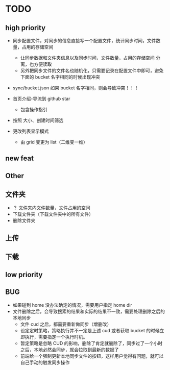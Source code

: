 # TODO

## high priority

- 同步配置文件，对同步的信息直接写一个配置文件，统计同步时间，文件数量，占用的存储空间
  - 让同步数据和文件夹信息以及同步时间，文件数量，占用的存储空间 分离，也方便读取
  - 另外把同步文件的文件名也随机化，只需要记录在配置文件中即可，避免下面的 bucket 名字相同的时候出现冲突
- sync/bucket.json 如果 bucket 名字相同，则会导致冲突！！！

- 首页介绍-导流到 github star

  - 包含操作指引

- 按照 大小、创建时间筛选
- 更改列表显示模式
  - 由 grid 变更为 list（二维变一维）

## new feat

## Other

## 文件夹

- ？ 文件夹内文件数量，文件占用的空间
- 下载文件夹（下载文件夹中的所有文件）
- 删除文件夹

## 上传

## 下载

## low priority

## BUG

- 如果碰到 home 没办法确定的情况，需要用户指定 home dir
- 文件删除之后，会导致搜索的结果和实际的结果不一致，需要处理删除之后的本地同步
  - 文件 cud 之后，都需要重新做同步（增删改）
  - 设定定时策略，策略执行并不一定是上述 cud 或者获取 bucket 的时候立即执行，需要指定一个执行时机。
  - 暂定策略是忽略 CUD 的影响，删除了肯定就删除了，同步过了一个小时之后，本地必然会同步，就会拉取到最新的数据了
  - 前端给一个强制更新本地同步文件的按钮，这样用户觉得有问题，就可以自己手动的触发同步操作
